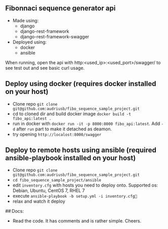 ## Fibonnaci sequence generator api
- Made using:
   - django
   - django-rest-framework
   - django-rest-framework-swagger
- Deployed using:
   - docker
   - ansible

When running, open the api with http:<used_ip>:<used_port>/swagger/ to see test out and see basic curl usage.


## Deploy using docker (requires docker installed on your host)
-  Clone repo `git clone git@github.com:audriusb/fibo_sequence_sample_project.git`
- cd to cloned dir and build docker image `docker build -t fibo_api:latest .`
- run in docker with `docker run -it -p 8000:8000 fibo_api:latest`. Add `-d` after `run` part to make it detached as deamon.
- try opening `http://localost:8000/swagger`

## Deploy to remote hosts using ansible (required ansible-playbook installed on your host)

-  Clone repo `git clone git@github.com:audriusb/fibo_sequence_sample_project.git`
- `cd fibo_sequence_sample_project/ansible`
- edit `inventory.cfg` with hosts you need to deploy onto. Supported os: Debian, Ubuntu, CentOS 7, RHEL 7
- execute `ansible-playbook -b setup.yml -i inventory.cfg`
- relax and watch it deploy

## Docs:
- Read the code. It has comments and is rather simple. Cheers.